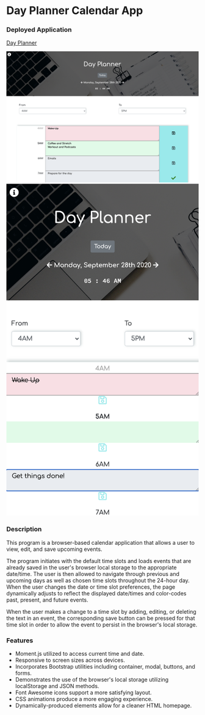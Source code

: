 # Day Planner Calendar App

### Deployed Application 

[Day Planner](https://mhans003.github.io/calendarapp/)

![Screenshot of Day Planner](./assets/images/appshot.jpg)
![Second screenshot of Day Planner](./assets/images/appshot2.jpg)

### Description 

This program is a browser-based calendar application that allows a user to view, edit, and save upcoming events. 

The program initiates with the default time slots and loads events that are already saved in the user's browser local storage to the appropriate date/time. The user is then allowed to navigate through previous and upcoming days as well as chosen time slots throughout the 24-hour day. When the user changes the date or time slot preferences, the page dynamically adjusts to reflect the displayed date/times and color-codes past, present, and future events. 

When the user makes a change to a time slot by adding, editing, or deleting the text in an event, the corresponding save button can be pressed for that time slot in order to allow the event to persist in the browser's local storage.  

### Features

* Moment.js utilized to access current time and date. 
* Responsive to screen sizes across devices. 
* Incorporates Bootstrap utilities including container, modal, buttons, and forms. 
* Demonstrates the use of the browser's local storage utilizing localStorage and JSON methods. 
* Font Awesome icons support a more satisfying layout. 
* CSS animations produce a more engaging experience. 
* Dynamically-produced elements allow for a cleaner HTML homepage. 

